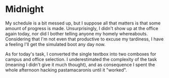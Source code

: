 # Midnight
My schedule is a bit messed up, but I suppose all that matters is that some amount of progress is made. Unsurprisingly, I didn't show up at the office again today, nor did I bother telling anyone my homely whereabouts. Considering that I'm not even that productive to excuse my tardiness, I have a feeling I'll get the simulated boot any day now.

As for today's task, I converted the single textbox into two comboxes for campus and office selection. I underestimated the complexity of the task (meaning I didn't give it much thought), and as consequence I spent the whole afternoon hacking pastamacaronis until it "worked".
